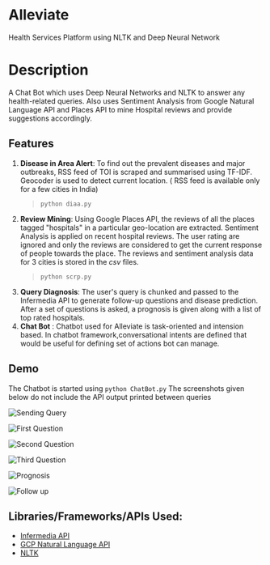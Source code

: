 # Alleviate

Health Services Platform using NLTK and Deep Neural Network

# Description
A Chat Bot which uses Deep Neural Networks and NLTK to answer any health-related queries. Also uses Sentiment Analysis from Google Natural Language API and Places API to mine Hospital reviews and provide suggestions accordingly.

## Features
1. **Disease in Area Alert**: To find out the prevalent diseases and major outbreaks, RSS feed of TOI is scraped and summarised using TF-IDF. Geocoder is used to detect current location. ( RSS feed is available only for a few cities in India)
    > ```python diaa.py```
2. **Review Mining**: Using Google Places API, the reviews of all the places tagged "hospitals" in a particular geo-location are extracted. Sentiment Analysis is applied on recent hospital reviews. The user rating are ignored and only the reviews are considered to get the current response of people towards the place. The reviews and sentiment analysis data for 3 cities is stored in the _csv_ files.
    > ```python scrp.py```
3. **Query Diagnosis**: The user's query is chunked and passed to the Infermedia API to generate follow-up questions and disease prediction. After a set of questions is asked, a prognosis is given along with a list of top rated hospitals.
4. **Chat Bot** : Chatbot used for Alleviate is task-oriented and intension based. In chatbot framework,conversational intents are defined that would be useful for defining set of actions bot can manage.

## Demo
The Chatbot is started using ```python ChatBot.py```
The screenshots given below do not include the API output printed between queries

![Sending Query](https://i.imgur.com/RVRPvNa.png)

![First Question](https://i.imgur.com/falkmux.png)

![Second Question](https://i.imgur.com/wqkzmna.png)

![Third Question](https://i.imgur.com/egu0v9H.png)

![Prognosis](https://i.imgur.com/k6vdWFs.png)

![Follow up](https://i.imgur.com/zN9zbAt.png)

## Libraries/Frameworks/APIs Used:
- [Infermedia API](https://developer.infermedica.com/)
- [GCP Natural Language API](https://cloud.google.com/natural-language/)
- [NLTK](https://www.nltk.org/)
